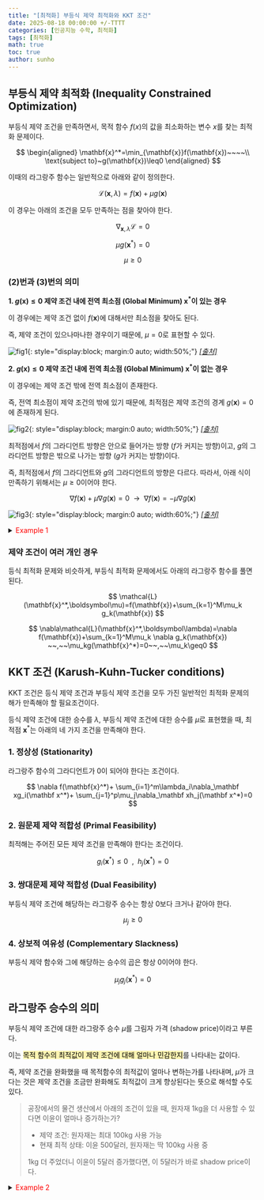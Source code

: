 ```yaml
---
title: "[최적화] 부등식 제약 최적화와 KKT 조건"
date: 2025-08-18 00:00:00 +/-TTTT
categories: [인공지능 수학, 최적화]
tags: [최적화]
math: true
toc: true
author: sunho
---
```


## 부등식 제약 최적화 (Inequality Constrained Optimization)

부등식 제약 조건을 만족하면서, 목적 함수 $f(x)$의 값을 최소화하는 변수 $x$를 찾는 최적화 문제이다.

$$
\begin{aligned}
\mathbf{x}^*=\min_{\mathbf{x}}f(\mathbf{x})~~~~\\
\text{subject to}~g(\mathbf{x})\leq0
\end{aligned}
$$

이때의 라그랑주 함수는 일반적으로 아래와 같이 정의한다.

$$
\mathcal{L}(\mathbf{x},\lambda)=f(\mathbf{x})+\mu g(\mathbf{x})
$$

이 경우는 아래의 조건을 모두 만족하는 점을 찾아야 한다.

$$
\begin{equation}\nabla_{\mathbf{x},\lambda}\mathcal{L}=0\end{equation}
$$

$$
\begin{equation}\mu g(\mathbf{x}^*)=0\end{equation}
$$

$$
\begin{equation}\mu\geq0\end{equation}
$$

### $(2)$번과 $(3)$번의 의미

**1. $g(\mathbf{x})\leq0$ 제약 조건 내에 전역 최소점 (Global Minimum) $\mathbf{x}^*$이 있는 경우**

이 경우에는 제약 조건 없이 $f(\mathbf{x})$에 대해서만 최소점을 찾아도 된다.

즉, 제약 조건이 있으나마나한 경우이기 때문에, $\mu=0$로 표현할 수 있다.

![fig1](mlm/o18-1.png){: style="display:block; margin:0 auto; width:50%;"}
_[[출처]](https://medium.com/data-science/lagrange-multipliers-kkt-conditions-duality-intuitively-explained-de09f645b068)_

**2. $g(\mathbf{x})\leq0$ 제약 조건 내에 전역 최소점 (Global Minimum) $\mathbf{x}^*$이 없는 경우**

이 경우에는 제약 조건 밖에 전역 최소점이 존재한다.

즉, 전역 최소점이 제약 조건의 밖에 있기 때문에, 최적점은 제약 조건의 경계 $g(\mathbf{x})=0$에 존재하게 된다.

![fig2](mlm/o18-2.png){: style="display:block; margin:0 auto; width:50%;"}
_[[출처]](https://medium.com/data-science/lagrange-multipliers-kkt-conditions-duality-intuitively-explained-de09f645b068)_

최적점에서 $f$의 그라디언트 방향은 안으로 들어가는 방향 ($f$가 커지는 방향)이고, $g$의 그라디언트 방향은 밖으로 나가는 방향 ($g$가 커지는 방향)이다.

즉, 최적점에서 $f$의 그라디언트와 $g$의 그라디언트의 방향은 다르다. 따라서, 아래 식이 만족하기 위해서는 $\mu\geq0$이어야 한다.

$$
\nabla f(\mathbf{x})+\mu\nabla g(\mathbf{x})=0
~~\to~~\nabla f(\mathbf{x})=-\mu\nabla g(\mathbf{x})
$$

![fig3](mlm/o18-3.png){: style="display:block; margin:0 auto; width:60%;"}
_[[출처]](https://medium.com/data-science/lagrange-multipliers-kkt-conditions-duality-intuitively-explained-de09f645b068)_

<details>
<summary><font color='#FF0000'>Example 1</font></summary>
<div markdown="1">

점 $(x, y)$가 $x+y\geq1$ 영역에 있을 때, 원점 $(0,0)$으로부터 가장 가까운 점은 어디인가?

---

**1. 목적 함수와 제약 조건 식 세우기**

원점으로부터의 거리를 L2 norm의 제곱으로 가정한다.

$$
\begin{aligned}
\max_{x,y}~x^2+y^2~~~~~~\\
\text{subject to}~x+y\geq1
\end{aligned}
$$

**2. 라그랑주 함수 정의**

제약 조건을 $g(x)\leq0$의 형태에 맞게 변환한다.

$$
g(x,y)=1-(x+y)\leq0
$$

$$
\mathcal{L}(x,y,\lambda)=x^2+y^2+\mu(1-x-y)
$$

**3-1. KKT (1)번 조건**

$$
\nabla_x\mathcal{L}=2x-\mu=0~\to~x=\frac{\mu}{2}
$$

$$
\nabla_y\mathcal{L}=2y-\mu=0~\to~y=\frac{\mu}{2}
$$

**3-2. KKT (4)번 조건**

1. $\mu=0$인 경우

    $x=y=0$이 되기 때문에 (2)번 조건 $x+y\geq1$에 위배된다.

2. $g(x,y)=0$인 경우

    $x+y=1$이 되며, (1)번 조건에서 계산한 식에 의해 $x=y=\frac{1}{2}$이 된다.

    이때 $x=y=\frac{1}{2}$이므로, $\mu=1$이다.

따라서, 해당 제약 조건에서 원점에서 가장 가까운 점은 $(\frac{1}{2},\frac{1}{2})$이다.


**4. 연립 방정식 풀기**

$$
\begin{cases}
x=\lambda\\y=\lambda\\x+y=10
\end{cases}~~~~\to~x=y=5
$$

따라서 최대 넓이는 $25$, 그때의 가로와 세로의 길이는 각각 $5, 5$이다.

</div>
</details>

### 제약 조건이 여러 개인 경우

등식 최적화 문제와 비슷하게, 부등식 최적화 문제에서도 아래의 라그랑주 함수를 풀면 된다.

$$
\mathcal{L}(\mathbf{x}^*,\boldsymbol\mu)=f(\mathbf{x})+\sum_{k=1}^M\mu_k g_k(\mathbf{x})
$$

$$
\nabla\mathcal{L}(\mathbf{x}^*,\boldsymbol\lambda)=\nabla f(\mathbf{x})+\sum_{k=1}^M\mu_k \nabla g_k(\mathbf{x})
~~,~~\mu_kg(\mathbf{x}^*)=0~~,~~\mu_k\geq0
$$

## KKT 조건 (Karush-Kuhn-Tucker conditions)

KKT 조건은 등식 제약 조건과 부등식 제약 조건을 모두 가진 일반적인 최적화 문제의 해가 만족해야 할 필요조건이다.

등식 제약 조건에 대한 승수를 $\lambda$, 부등식 제약 조건에 대한 승수를 $\mu$로 표현했을 때, 최적점 $\mathbf{x}^*$는 아래의 네 가지 조건을 만족해야 한다.

### 1. 정상성 (Stationarity)

라그랑주 함수의 그라디언트가 $0$이 되어야 한다는 조건이다.
        
$$
\nabla f(\mathbf{x}^*)+
\sum_{i=1}^m\lambda_i\nabla_\mathbf xg_i(\mathbf x^*)+
\sum_{j=1}^p\mu_j\nabla_\mathbf xh_j(\mathbf x^*)=0
$$

        
### 2. 원문제 제약 적합성 (Primal Feasibility)

최적해는 주어진 모든 제약 조건을 만족해야 한다는 조건이다.
        
$$
g_i(\mathbf x^*)\leq0~~,~~h_j(\mathbf x^*)=0
$$
        
### 3. 쌍대문제 제약 적합성 (Dual Feasibility)

부등식 제약 조건에 해당하는 라그랑주 승수는 항상 0보다 크거나 같아야 한다.

$$
\mu_j\geq0
$$
        
### 4. 상보적 여유성 (Complementary Slackness)

부등식 제약 함수와 그에 해당하는 승수의 곱은 항상 0이어야 한다.

$$
\mu_j g_j(\mathbf x^*)=0
$$



## 라그랑주 승수의 의미

부등식 제약 조건에 대한 라그랑주 승수 $\mu$를 그림자 가격 (shadow price)이라고 부른다.

이는 <mark style='background-color: #fff5b1'>목적 함수의 최적값이 제약 조건에 대해 얼마나 민감한지</mark>를 나타내는 값이다.

즉, 제약 조건을 완화했을 때 목적함수의 최적값이 얼마나 변하는가를 나타내며, $\mu$가 크다는 것은 제약 조건을 조금만 완화해도 최적값이 크게 향상된다는 뜻으로 해석할 수도 있다.

> 공장에서의 물건 생산에서 아래의 조건이 있을 때, 원자재 1kg을 더 사용할 수 있다면 이윤이 얼마나 증가하는가?
>
> - 제약 조건: 원자재는 최대 100kg 사용 가능
> - 현재 최적 상태: 이윤 500달러, 원자재는 딱 100kg 사용 중
>
> 1kg 더 주었더니 이윤이 5달러 증가했다면, 이 5달러가 바로 shadow price이다.

<details>
<summary><font color='red'>Example 2</font></summary>
<div markdown="1">



</div>
</details>
